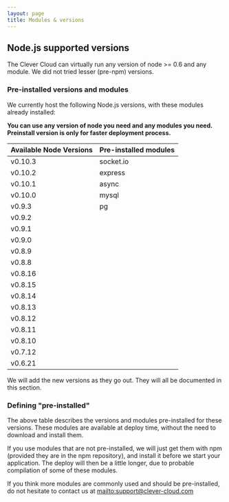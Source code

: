 ```yaml
---
layout: page
title: Modules & versions
---
```


## Node.js supported versions

The Clever Cloud can virtually run any version of node >= 0.6 and any module. We did not tried
lesser (pre-npm) versions.

### Pre-installed versions and modules

We currently host the following Node.js versions, with these modules already installed:

**You can use any version of node you need and any modules you need. Preinstall version is only for faster deployment process.**

<table class="table table-bordered table-striped">
	<thead>
		<tr>
			<th>Available Node Versions</th>
			<th>Pre-installed modules</th>
		</tr>
	</thead>
	<tbody>
		<tr><td>v0.10.3 </td><td>socket.io</td></tr>
		<tr><td>v0.10.2 </td><td>express  </td></tr>
		<tr><td>v0.10.1 </td><td>async    </td></tr>
		<tr><td>v0.10.0 </td><td>mysql    </td></tr>
		<tr><td>v0.9.3  </td><td>pg       </td></tr>
		<tr><td>v0.9.2  </td><td>         </td></tr>
		<tr><td>v0.9.1  </td><td>         </td></tr>
		<tr><td>v0.9.0  </td><td>         </td></tr>
		<tr><td>v0.8.9  </td><td>         </td></tr>
		<tr><td>v0.8.8  </td><td>         </td></tr>
		<tr><td>v0.8.16 </td><td>         </td></tr>
		<tr><td>v0.8.15 </td><td>         </td></tr>
		<tr><td>v0.8.14 </td><td>         </td></tr>
		<tr><td>v0.8.13 </td><td>         </td></tr>
		<tr><td>v0.8.12 </td><td>         </td></tr>
		<tr><td>v0.8.11 </td><td>         </td></tr>
		<tr><td>v0.8.10 </td><td>         </td></tr>
		<tr><td>v0.7.12 </td><td>         </td></tr>
		<tr><td>v0.6.21 </td><td>         </td></tr>
	</tbody>
</table>


We will add the new versions as they go out. They will all be documented in this section.

### Defining "pre-installed"

The above table describes the versions and modules pre-installed for these versions.
These modules are available at deploy time, without the need to download and
install them.

If you use modules that are not pre-installed, we will just get them with npm
(provided they are in the npm repository), and install it before we start your
application. The deploy will then be a little longer, due to probable
compilation of some of these modules.

If you think more modules are commonly used and should be pre-installed, do not
hesitate to contact us at <mailto:support@clever-cloud.com>
